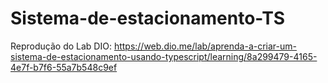 # Sistema-de-estacionamento-TS
Reprodução do Lab DIO: https://web.dio.me/lab/aprenda-a-criar-um-sistema-de-estacionamento-usando-typescript/learning/8a299479-4165-4e7f-b7f6-55a7b548c9ef
